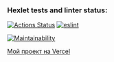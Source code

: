 ### Hexlet tests and linter status:
[![Actions Status](https://github.com/chubiitsa/frontend-project-lvl3/workflows/hexlet-check/badge.svg)](https://github.com/chubiitsa/frontend-project-lvl3/actions)
[![eslint](https://github.com/chubiitsa/frontend-project-lvl3/workflows/eslint/badge.svg)](https://github.com/chubiitsa/frontend-project-lvl3/actions)

[![Maintainability](https://api.codeclimate.com/v1/badges/95746f7a9f498a424e65/maintainability)](https://codeclimate.com/github/chubiitsa/frontend-project-lvl3/maintainability)

[Мой проект на Vercel](https://frontend-project-mu.vercel.app/)